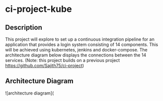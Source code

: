 # ci-project-kube
## Description
This project will explore to set up a continuous integration pipeline for an application that provides a login system consisting of 
14 components. This will be achieved using kubernetes, jenkins and docker-compose. The architecture diagram below displays the 
connections between the 14 services. (Note: this project builds on a previous project https://github.com/Sajith75/ci-project)

## Architecture Diagram
![architecture diagram](
